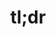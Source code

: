 ---
ee_id_show: '4170'
title: tl;dr
url: tldr-venice
live_url:
year: '2014'
venue: Team Gallery
state_country: Venice Beach
type:
dates:
wwwnews:
credits:
pitch: Mini retrospective in the form of a C+ cell phone store for a gallery in a
  garage (in Venice Beach!) :/
ps:
download:
layout: shows
---